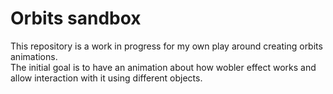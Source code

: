 # Orbits sandbox
This repository is a work in progress for my own play around creating orbits animations.   
The initial goal is to have an animation about how wobler effect works and allow interaction with it using different objects.
